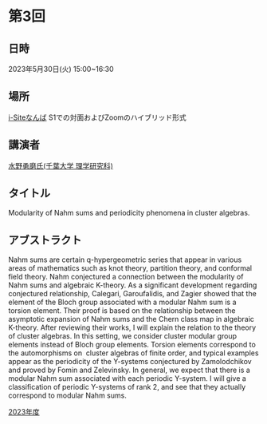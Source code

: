 <script type="text/x-mathjax-config">MathJax.Hub.Config({tex2jax:{inlineMath:[['\$','\$'],['\\(','\\)']],processEscapes:true},CommonHTML: {matchFontHeight:false}});</script>
<script type="text/javascript" async src="https://cdnjs.cloudflare.com/ajax/libs/mathjax/2.7.1/MathJax.js?config=TeX-MML-AM_CHTML"></script>


# 第3回
## 日時
2023年5月30日(火) 15:00~16:30
## 場所
[i-Siteなんば](https://www.omu.ac.jp/isite/) S1での対面およびZoomのハイブリッド形式

## 講演者
[水野勇磨氏(千葉大学 理学研究科)](https://yuma-mizuno.github.io/)
## タイトル
Modularity of Nahm sums and periodicity phenomena in cluster algebras.
## アブストラクト
Nahm sums are certain q-hypergeometric series that appear in various areas of mathematics such as knot theory, partition theory, and conformal field theory. Nahm conjectured a connection between the modularity of Nahm sums and algebraic K-theory. As a significant development regarding conjectured relationship, Calegari, Garoufalidis, and Zagier showed that the element of the Bloch group associated with a modular Nahm sum is a torsion element. Their proof is based on the relationship between the asymptotic expansion of Nahm sums and the Chern class map in algebraic K-theory. After reviewing their works, I will explain the relation to the theory of cluster algebras. In this setting, we consider cluster modular group elements instead of Bloch group elements. Torsion elements correspond to the automorphisms on  cluster algebras of finite order, and typical examples appear as the periodicity of the Y-systems conjectured by Zamolodchikov and proved by Fomin and Zelevinsky. In general, we expect that there is a modular Nahm sum associated with each periodic Y-system. I will give a classification of periodic Y-systems of rank 2, and see that they actually correspond to modular Nahm sums.

[2023年度](index.md)